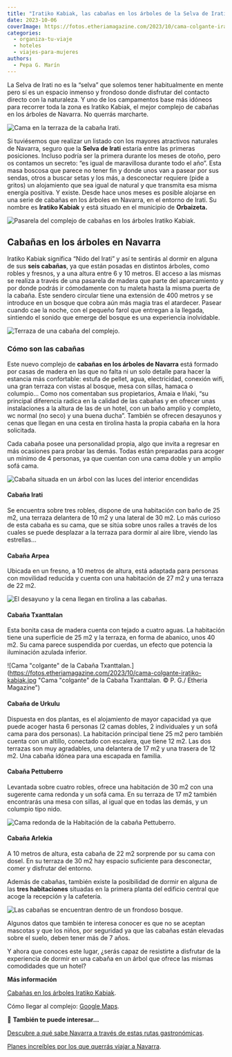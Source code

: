 ```yaml
---
title: "Iratiko Kabiak, las cabañas en los árboles de la Selva de Irati"
date: 2023-10-06
coverImage: https://fotos.etheriamagazine.com/2023/10/cama-colgante-iratiko-kabiak.jpg
categories: 
  - organiza-tu-viaje
  - hoteles
  - viajes-para-mujeres
authors: 
  - Pepa G. Marín
---
```


La Selva de Irati no es la “selva” que solemos tener habitualmente en mente pero sí es 
un espacio inmenso y frondoso donde disfrutar del contacto directo con la naturaleza. Y 
uno de los campamentos base más idóneos para recorrer toda la zona es Iratiko Kabiak, el 
mejor complejo de cabañas en los árboles de Navarra. No querrás marcharte. 

![Cama en la terraza de la cabaña Irati.](https://fotos.etheriamagazine.com/2023/10/cama-terraza-cabana-arbol-navarra.jpg "Cama en la terraza de la cabaña Irati. © Pepa García/ Etheria Magazine")

Si tuviésemos que realizar un listado con los mayores atractivos naturales de Navarra, 
seguro que la **Selva de Irati** estaría entre las primeras posiciones. Incluso podría 
ser la primera durante los meses de otoño, pero os contamos un secreto: “es igual de 
maravillosa durante todo el año”. Esta masa boscosa que parece no tener fin y donde unos 
van a pasear por sus sendas, otros a buscar setas y los más, a desconectar requiere 
(pide a gritos) un alojamiento que sea igual de natural y que transmita esa misma 
energía positiva. Y existe. Desde hace unos meses es posible alojarse en una serie de 
cabañas en los árboles en Navarra, en el entorno de Irati. Su nombre es **Iratiko 
Kabiak** y está situado en el municipio de **Orbaizeta.** 

![Pasarela del complejo de cabañas en los árboles Iratiko Kabiak.](https://fotos.etheriamagazine.com/2023/10/iratiko-Kabiak.jpg "Pasarela del complejo de cabañas en los árboles Iratiko Kabiak.© P. G./ Etheria Magazine")

## Cabañas en los árboles en Navarra

Iratiko Kabiak significa “Nido del Irati” y así te sentirás al dormir en alguna de sus 
**seis cabañas**, ya que están posadas en distintos árboles, como robles y fresnos, y a 
una altura entre 6 y 10 metros. El acceso a las mismas se realiza a través de una 
pasarela de madera que parte del aparcamiento y por donde podrás ir cómodamente con tu 
maleta hasta la misma puerta de la cabaña. Este sendero circular tiene una extensión de 
400 metros y se introduce en un bosque que cobra aún más magia tras el atardecer. Pasear 
cuando cae la noche, con el pequeño farol que entregan a la llegada, sintiendo el sonido 
que emerge del bosque es una experiencia inolvidable. 

![Terraza de una cabaña del complejo.](https://fotos.etheriamagazine.com/2023/10/terraza-cabana-arbol-navarra.jpg "Terraza de una cabaña del complejo. © P.G./ Etheria Magazine")

### Cómo son las cabañas

Este nuevo complejo de **cabañas en los árboles de Navarra** está formado por casas de 
madera en las que no falta ni un solo detalle para hacer la estancia más confortable: 
estufa de pellet, agua, electricidad, conexión wifi, una gran terraza con vistas al 
bosque, mesa con sillas, hamaca o columpio... Como nos comentaban sus propietarios, 
Amaia e Iñaki, “su principal diferencia radica en la calidad de las cabañas y en ofrecer 
unas instalaciones a la altura de las de un hotel, con un baño amplio y completo, wc 
normal (no seco) y una buena ducha”. También se ofrecen desayunos y cenas que llegan en 
una cesta en tirolina hasta la propia cabaña en la hora solicitada. 

Cada cabaña posee una personalidad propia, algo que invita a regresar en más ocasiones 
para probar las demás. Todas están preparadas para acoger un mínimo de 4 personas, ya 
que cuentan con una cama doble y un amplio sofá cama. 

![Cabaña situada en un árbol con las luces del interior encendidas](https://fotos.etheriamagazine.com/2023/10/cabana-arbol-navarra-irati.jpg "Dormir en una cabaña en un árbol es una experiencia inolvidable. © P. G./ Etheria Magazine")

#### Cabaña Irati

Se encuentra sobre tres robles, dispone de una habitación con baño de 25 m2, una terraza 
delantera de 10 m2 y una lateral de 30 m2. Lo más curioso de esta cabaña es su cama, que 
se sitúa sobre unos raíles a través de los cuales se puede desplazar a la terraza para 
dormir al aire libre, viendo las estrellas... 

#### Cabaña Arpea

Ubicada en un fresno, a 10 metros de altura, está adaptada para personas con movilidad 
reducida y cuenta con una habitación de 27 m2 y una terraza de 22 m2. 

![El desayuno y la cena llegan en tirolina a las cabañas.](https://fotos.etheriamagazine.com/2023/10/desayuno-cabanas-arboles.jpg "El desayuno y la cena llegan en tirolina a las cabañas. © P. G./ Etheria Magazine")

#### Cabaña Txanttalan

Esta bonita casa de madera cuenta con tejado a cuatro aguas. La habitación tiene una 
superficie de 25 m2 y la terraza, en forma de abanico, unos 40 m2. Su cama parece 
suspendida por cuerdas, un efecto que potencia la iluminación azulada inferior. 

![Cama "colgante" de la Cabaña Txanttalan.](https://fotos.etheriamagazine.com/2023/10/cama-colgante-iratiko-kabiak.jpg "Cama "colgante" de la Cabaña Txanttalan. © P. G./ Etheria Magazine")

#### Cabaña de Urkulu

Dispuesta en dos plantas, es el alojamiento de mayor capacidad ya que puede acoger hasta 
6 personas (2 camas dobles, 2 individuales y un sofá cama para dos personas). La 
habitación principal tiene 25 m2 pero también cuenta con un altillo, conectado con 
escalera, que tiene 12 m2. Las dos terrazas son muy agradables, una delantera de 17 m2 y 
una trasera de 12 m2. Una cabaña idónea para una escapada en familia. 

#### Cabaña Pettuberro

Levantada sobre cuatro robles, ofrece una habitación de 30 m2 con una sugerente cama 
redonda y un sofá cama. En su terraza de 17 m2 también encontrarás una mesa con sillas, 
al igual que en todas las demás, y un columpio tipo nido. 

![Cama redonda de la Habitación de la cabaña Pettuberro.](https://fotos.etheriamagazine.com/2023/10/cama-redonda-iratiko-Kabiak.jpg "Habitación de la cabaña Pettuberro. © P. G./ Etheria Magazine")

#### Cabaña Arlekia

A 10 metros de altura, esta cabaña de 22 m2 sorprende por su cama con dosel. En su 
terraza de 30 m2 hay espacio suficiente para desconectar, comer y disfrutar del entorno. 

Además de cabañas, también existe la posibilidad de dormir en alguna de las **tres 
habitaciones** situadas en la primera planta del edificio central que acoge la recepción 
y la cafetería. 

![Las cabañas se encuentran dentro de un frondoso bosque.](https://fotos.etheriamagazine.com/2023/10/cabana-arbol-iratiko.jpg "Las cabañas se encuentran dentro de un frondoso bosque. © P. G./ Etheria Magazine")

Algunos datos que también te interesa conocer es que no se aceptan mascotas y que los 
niños, por seguridad ya que las cabañas están elevadas sobre el suelo, deben tener más 
de 7 años. 

Y ahora que conoces este lugar, ¿serás capaz de resistirte a disfrutar de la experiencia 
de dormir en una cabaña en un árbol que ofrece las mismas comodidades que un hotel? 

**Más información** 

[Cabañas en los árboles Iratiko Kabiak](https://iratikokabiak.com/). 

Cómo llegar al complejo: [Google 
Maps](https://www.google.com/maps/dir/Iratiko+Kabiak,+989669,+-1.223924,+Carr.+del+Irati,+42,+31670+Orbaiceta,+Navarra/@42.988689,-1.2261463,761m/data=!3m1!1e3!4m8!4m7!1m0!1m5!1m1!1s0xd50cda4e623529f:0xdb87c5dd0ea99092!2m2!1d-1.2239455!2d42.9896886?entry=ttu). 

📌 **También te puede interesar...** 

[Descubre a qué sabe Navarra a través de estas rutas 
gastronómicas](https://etheriamagazine.com/2023/05/08/rutas-gastronomia-navarra/). 

[Planes increíbles por los que querrás viajar a 
Navarra](https://etheriamagazine.com/2021/12/23/planes-en-navarra-con-amigas/).
